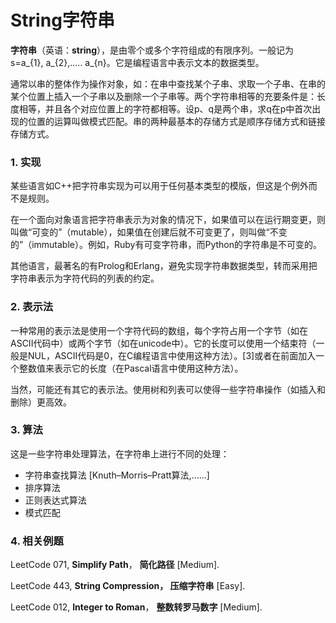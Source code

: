 # String字符串

**字符串**（英语：**string**），是由零个或多个字符组成的有限序列。一般记为 s=a\_{1}, a\_{2},..... a\_{n}。它是编程语言中表示文本的数据类型。

通常以串的整体作为操作对象，如：在串中查找某个子串、求取一个子串、在串的某个位置上插入一个子串以及删除一个子串等。两个字符串相等的充要条件是：长度相等，并且各个对应位置上的字符都相等。设p、q是两个串，求q在p中首次出现的位置的运算叫做模式匹配。串的两种最基本的存储方式是顺序存储方式和链接存储方式。

### 1. 实现

某些语言如C++把字符串实现为可以用于任何基本类型的模版，但这是个例外而不是规则。

在一个面向对象语言把字符串表示为对象的情况下，如果值可以在运行期变更，则叫做“可变的”（mutable），如果值在创建后就不可变更了，则叫做“不变的”（immutable）。例如，Ruby有可变字符串，而Python的字符串是不可变的。

其他语言，最著名的有Prolog和Erlang，避免实现字符串数据类型，转而采用把字符串表示为字符代码的列表的约定。

### 2. 表示法

 一种常用的表示法是使用一个字符代码的数组，每个字符占用一个字节（如在ASCII代码中）或两个字节（如在unicode中）。它的长度可以使用一个结束符（一般是NUL，ASCII代码是0，在C编程语言中使用这种方法）。\[3\]或者在前面加入一个整数值来表示它的长度（在Pascal语言中使用这种方法）。

 当然，可能还有其它的表示法。使用树和列表可以使得一些字符串操作（如插入和删除）更高效。

### 3. 算法

这是一些字符串处理算法，在字符串上进行不同的处理：

* 字符串查找算法 \[Knuth–Morris–Pratt算法,......\]
* 排序算法
* 正则表达式算法
* 模式匹配

### 4. 相关例题

LeetCode 071, **Simplify Path**， **简化路径** \[Medium\].

LeetCode 443, **String Compression， 压缩字符串** \[Easy\].

LeetCode 012, **Integer to Roman**， **整数转罗马数字** \[Medium\].

